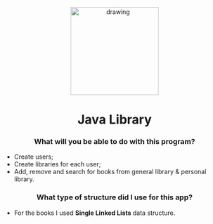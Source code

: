 <div class="container" style="text-align:center">
    <img src="https://svg-clipart.com/svg/cartoon/GzlwaYI-library-book-cart-vector.svg" alt="drawing" width="200"/>
    
# Java Library 
### What will you be able to do with this program?
</div>


* Create users;
* Create libraries for each user;
* Add, remove and search for books from general library & personal library.

<div class="container" style="text-align:center">

### What type of structure did I use for this app?
</div>

* For the books I used **Single Linked Lists** data structure.



